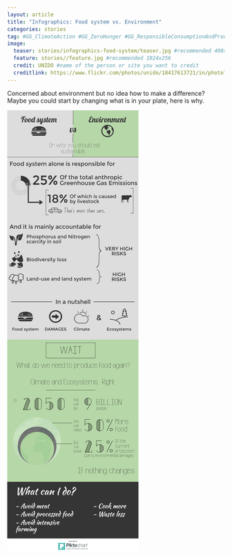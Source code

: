 ```yaml
---
layout: article
title: "Infographics: Food system vs. Environment"
categories: stories
tag: #GG_ClimateAction #GG_ZeroHunger #GG_ResponsibleConsumptionAndProduction #food #eatsustainable #livestock #GHGemission #sustainableeconomy #GreenEconomy
image:
  teaser: stories/infographics-food-system/teaser.jpg #recommended 400x250
  feature: stories//feature.jpg #recommended 1024x256
  credit: UNIDO #name of the person or site you want to credit
  creditlink: https://www.flickr.com/photos/unido/18417613721/in/photolist-u4v5Ua-t7vptX-u4uDve-bwrt3z-7NkjpC-93z2Um-eYkq5p-9NzW1H-e9KGnq-aUZzXc-bLNpEB-bLNqMi-93uBkT-7EswRe-bpYL8L-bpYKYd-93z3qm-93z2yE-5cCUc4-fjMbw7-93ydpE-dgSQpG-dgSQjd-dgSQf7-qw7sGc-dgSPMe-7xwPdD-8V1n2U-93vcrP-85ALCK-93vbAe-93ygtw-2jVopq-93uz7X-bpYLj9-cHtU6d-nYbRGQ-ofosm4-8YYfMf-8YYghq-8YUAQp-8YXE7S-8YYg1W-bpYLo7-bCTHqP-bpYLf9-d63iLf-5ZnhVa-nYbE4Q-nYbNpZ #url to their site or licensing
---
```


Concerned about environment but no idea how to make a difference? Maybe you could start by changing what is in your plate, here is why.

<img src="/images/stories/infographics-food-system/food-system-infographics.png">
